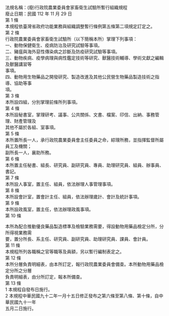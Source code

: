 法規名稱：(廢)行政院農業委員會家畜衛生試驗所暫行組織規程  
廢止日期：民國 112 年 11 月 29 日  
第 1 條  
本規程依臺灣省政府功能業務與組織調整暫行條例第五條第二項規定訂定之。  
第 2 條  
行政院農業委員會家畜衛生試驗所（以下簡稱本所）掌理下列事項：  
一、動物保健衛生、疫病防治及研究試驗等事項。  
二、豬瘟與海外惡性傳染病之診斷及防疫研究試驗等事項。  
三、動物疾病、疫學病理與病性鑑定技術等研究、獸醫技術輔導、學術文獻之編輯及獸醫講習等  
事項。  
四、動物用生物藥品之開發研究、製造改進及其他公民營生物藥品製造技術之指導、協助等事  
項。  
第 3 條  
本所設四組，分別掌理前條所列事項。  
第 4 條  
本所設秘書室，掌理研考、議事、公共關係、文書、檔案、印信、出納、事務管理、財產管理及  
其他不屬於各組、室事項。  
第 5 條  
本所置所長一人，承行政院農業委員會主任委員之命，綜理所務，並指揮監督所屬員工及機關；  
副所長一人，襄助所務。  
第 6 條  
本所置主任秘書、組長、研究員、副研究員、專員、助理研究員、組員、辦事員、書記。  
第 7 條  
本所設人事室，置主任、組員，依法辦理人事管理事項。  
第 8 條  
本所設會計室，置會計主任、組員，依法辦理歲計、會計及統計事項。  
第 9 條  
本所設政風室，置主任，依法辦理政風事項。  
第 10 條  


本所為配合推動優良藥品製造標準及檢驗業務需要，得設動物用藥品檢定分所，分所得視業務需  
要，置分所長、系主任、研究員、副研究員、助理研究員、課員、會計員。  
第 11 條  
本規程所列各職稱之官等職等及員額，另以暫行編制表定之。  
第 12 條  
本所分層負責明細表，由本所訂定，報行政院農業委員會備查。本所動物用藥品檢定分所之分層  
負責明細表，由分所訂定，報本所備查。  
第 13 條  
1 本規程自發布日施行。  
2 本規程中華民國九十二年一月十五日修正發布之第六條至第八條、第十條，自中華民國九十一年  
五月二日施行。  


